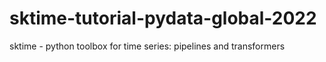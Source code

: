 # sktime-tutorial-pydata-global-2022
sktime - python toolbox for time series: pipelines and transformers
